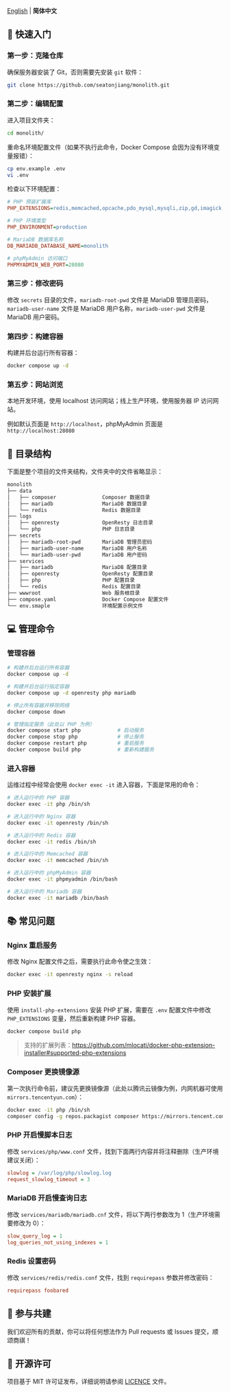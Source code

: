 [English](README.md) | **简体中文**

## 🚀 快速入门

### 第一步：克隆仓库

确保服务器安装了 Git，否则需要先安装 `git` 软件：

```bash
git clone https://github.com/seatonjiang/monolith.git
```

### 第二步：编辑配置

进入项目文件夹：

```bash
cd monolith/
```

重命名环境配置文件（如果不执行此命令，Docker Compose 会因为没有环境变量报错）：

```bash
cp env.example .env
vi .env
```

检查以下环境配置：

```ini
# PHP 预装扩展库
PHP_EXTENSIONS=redis,memcached,opcache,pdo_mysql,mysqli,zip,gd,imagick,bz2,exif,bcmath,intl,mcrypt,ioncube_loader

# PHP 环境类型
PHP_ENVIRONMENT=production

# MariaDB 数据库名称
DB_MARIADB_DATABASE_NAME=monolith

# phpMyAdmin 访问端口
PHPMYADMIN_WEB_PORT=28080
```

### 第三步：修改密码

修改 `secrets` 目录的文件，`mariadb-root-pwd` 文件是 MariaDB 管理员密码，`mariadb-user-name` 文件是 MariaDB 用户名称，`mariadb-user-pwd` 文件是 MariaDB 用户密码。

### 第四步：构建容器

构建并后台运行所有容器：

```bash
docker compose up -d
```

### 第五步：网站浏览

本地开发环境，使用 localhost 访问网站；线上生产环境，使用服务器 IP 访问网站。

例如默认页面是 `http://localhost`，phpMyAdmin 页面是 `http://localhost:28080`

## 📂 目录结构

下面是整个项目的文件夹结构，文件夹中的文件省略显示：

```bash
monolith
├── data
│   ├── composer               Composer 数据目录
│   ├── mariadb                MariaDB 数据目录
│   └── redis                  Redis 数据目录
├── logs
│   ├── openresty              OpenResty 日志目录
│   └── php                    PHP 日志目录
├── secrets
│   ├── mariadb-root-pwd       MariaDB 管理员密码
│   ├── mariadb-user-name      MariaDB 用户名称
│   └── mariadb-user-pwd       MariaDB 用户密码
├── services
│   ├── mariadb                MariaDB 配置目录
│   ├── openresty              OpenResty 配置目录
│   ├── php                    PHP 配置目录
│   └── redis                  Redis 配置目录
├── wwwroot                    Web 服务根目录
├── compose.yaml               Docker Compose 配置文件
└── env.smaple                 环境配置示例文件
```

## 💻 管理命令

### 管理容器

```bash
# 构建并后台运行所有容器
docker compose up -d

# 构建并后台运行指定容器
docker compose up -d openresty php mariadb

# 停止所有容器并移除网络
docker compose down

# 管理指定服务（此处以 PHP 为例）
docker compose start php            # 启动服务
docker compose stop php             # 停止服务
docker compose restart php          # 重启服务
docker compose build php            # 重新构建服务
```

### 进入容器

运维过程中经常会使用 `docker exec -it` 进入容器，下面是常用的命令：

```bash
# 进入运行中的 PHP 容器
docker exec -it php /bin/sh

# 进入运行中的 Nginx 容器
docker exec -it openresty /bin/sh

# 进入运行中的 Redis 容器
docker exec -it redis /bin/sh

# 进入运行中的 Memcached 容器
docker exec -it memcached /bin/sh

# 进入运行中的 phpMyAdmin 容器
docker exec -it phpmyadmin /bin/bash

# 进入运行中的 Mariadb 容器
docker exec -it mariadb /bin/bash
```

## 📚 常见问题

### Nginx 重启服务

修改 Nginx 配置文件之后，需要执行此命令使之生效：

```bash
docker exec -it openresty nginx -s reload
```

### PHP 安装扩展

使用 `install-php-extensions` 安装 PHP 扩展，需要在 `.env` 配置文件中修改 `PHP_EXTENSIONS` 变量，然后重新构建 PHP 容器。

```bash
docker compose build php
```

> 支持的扩展列表：https://github.com/mlocati/docker-php-extension-installer#supported-php-extensions

### Composer 更换镜像源

第一次执行命令前，建议先更换镜像源（此处以腾讯云镜像为例，内网机器可使用 `mirrors.tencentyun.com`）：

```bash
docker exec -it php /bin/sh
composer config -g repos.packagist composer https://mirrors.tencent.com/composer/
```

### PHP 开启慢脚本日志

修改 `services/php/www.conf` 文件，找到下面两行内容并将注释删除（生产环境建议关闭）：

```ini
slowlog = /var/log/php/slowlog.log
request_slowlog_timeout = 3
```

### MariaDB 开启慢查询日志

修改 `services/mariadb/mariadb.cnf` 文件，将以下两行参数改为 1（生产环境需要修改为 0）：

```ini
slow_query_log = 1
log_queries_not_using_indexes = 1
```

### Redis 设置密码

修改 `services/redis/redis.conf` 文件，找到 `requirepass` 参数并修改密码：

```ini
requirepass foobared
```

## 🤝 参与共建

我们欢迎所有的贡献，你可以将任何想法作为 Pull requests 或 Issues 提交，顺颂商祺！

## 📃 开源许可

项目基于 MIT 许可证发布，详细说明请参阅 [LICENCE](https://github.com/seatonjiang/monolith/blob/main/LICENSE) 文件。
